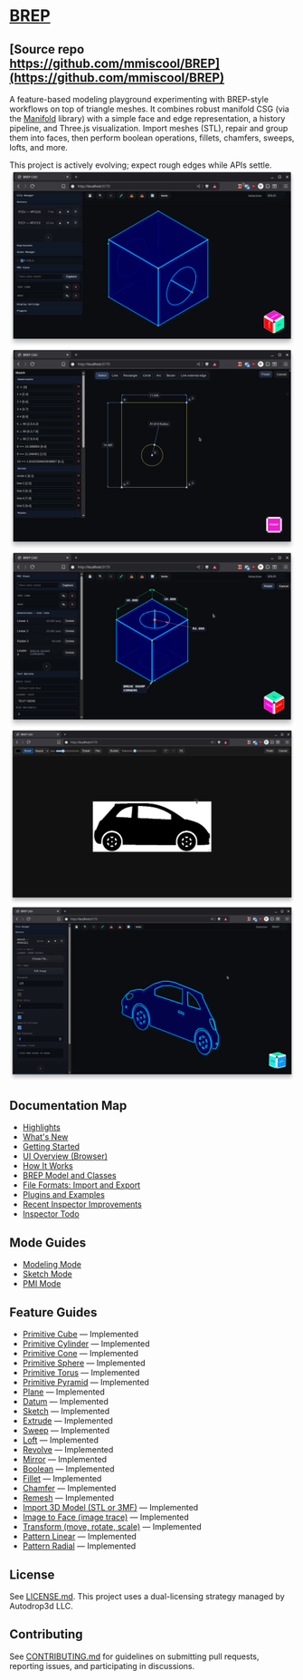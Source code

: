 # [BREP](https://github.com/mmiscool/BREP)
## [Source repo https://github.com/mmiscool/BREP](https://github.com/mmiscool/BREP)

A feature-based modeling playground experimenting with BREP-style workflows on top of triangle meshes. It combines robust manifold CSG (via the [Manifold](https://github.com/elalish/manifold/) library) with a simple face and edge representation, a history pipeline, and Three.js visualization. Import meshes (STL), repair and group them into faces, then perform boolean operations, fillets, chamfers, sweeps, lofts, and more.

This project is actively evolving; expect rough edges while APIs settle.
[![Modeling Mode](docs/MODELING.png)](docs/modes/modeling.md)
[![Sketch Mode](docs/SKETCH.png)](docs/modes/sketch.md)
[![PMI Mode](docs/PMI.png)](docs/modes/pmi.md)
[![Image to Face 2D Trace](docs/features/image-to-face-2D.png)](docs/features/image-to-face.md)
[![Image to Face 3D Result](docs/features/image-to-face-3D.png)](docs/features/image-to-face.md)


## Documentation Map

- [Highlights](docs/highlights.md)
- [What's New](docs/whats-new.md)
- [Getting Started](docs/getting-started.md)
- [UI Overview (Browser)](docs/ui-overview.md)
- [How It Works](docs/how-it-works.md)
- [BREP Model and Classes](docs/brep-model.md)
- [File Formats: Import and Export](docs/file-formats.md)
- [Plugins and Examples](docs/plugins.md)
- [Recent Inspector Improvements](docs/inspector-improvements.md)
- [Inspector Todo](docs/todo.md)

## Mode Guides



- [Modeling Mode](docs/modes/modeling.md)
- [Sketch Mode](docs/modes/sketch.md)
- [PMI Mode](docs/modes/pmi.md)

## Feature Guides

- [Primitive Cube](docs/features/primitive-cube.md) — Implemented
- [Primitive Cylinder](docs/features/primitive-cylinder.md) — Implemented
- [Primitive Cone](docs/features/primitive-cone.md) — Implemented
- [Primitive Sphere](docs/features/primitive-sphere.md) — Implemented
- [Primitive Torus](docs/features/primitive-torus.md) — Implemented
- [Primitive Pyramid](docs/features/primitive-pyramid.md) — Implemented
- [Plane](docs/features/plane.md) — Implemented
- [Datum](docs/features/datum.md) — Implemented
- [Sketch](docs/features/sketch.md) — Implemented
- [Extrude](docs/features/extrude.md) — Implemented
- [Sweep](docs/features/sweep.md) — Implemented
- [Loft](docs/features/loft.md) — Implemented
- [Revolve](docs/features/revolve.md) — Implemented
- [Mirror](docs/features/mirror.md) — Implemented
- [Boolean](docs/features/boolean.md) — Implemented
- [Fillet](docs/features/fillet.md) — Implemented
- [Chamfer](docs/features/chamfer.md) — Implemented
- [Remesh](docs/features/remesh.md) — Implemented
- [Import 3D Model (STL or 3MF)](docs/features/import-3d-model.md) — Implemented
- [Image to Face (image trace)](docs/features/image-to-face.md) — Implemented
- [Transform (move, rotate, scale)](docs/features/transform.md) — Implemented
- [Pattern Linear](docs/features/pattern-linear.md) — Implemented
- [Pattern Radial](docs/features/pattern-radial.md) — Implemented

## License

See [LICENSE.md](LICENSE.md). This project uses a dual-licensing strategy managed by Autodrop3d LLC.

## Contributing

See [CONTRIBUTING.md](CONTRIBUTING.md) for guidelines on submitting pull requests, reporting issues, and participating in discussions.
